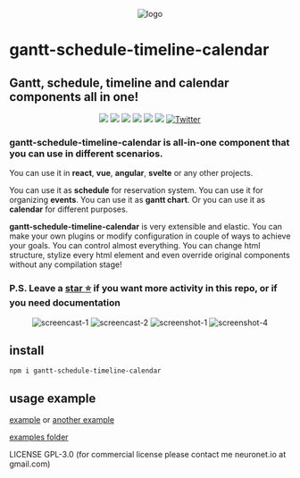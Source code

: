 <p align="center">
<img src="https://neuronet.io/screenshots/logo.png" alt="logo">
</p>

# gantt-schedule-timeline-calendar

## Gantt, schedule, timeline and calendar components all in one!

<div style="display:block;text-align:center">
<img src="https://api.codacy.com/project/badge/Grade/732e0ef156344594b48584af97ba1e4a">
<img src="https://snyk.io/test/github/neuronetio/gantt-schedule-timeline-calendar/badge.svg">
<img src="https://img.badgesize.io/neuronetio/gantt-schedule-timeline-calendar/master/dist/index.umd.js.png?compression=gzip&label=gzipped">
<img src="https://img.shields.io/npm/dm/gantt-schedule-timeline-calendar.svg">
<img src="https://img.shields.io/npm/l/gantt-schedule-timeline-calendar.svg">
<img src="https://badge.fury.io/js/gantt-schedule-timeline-calendar.svg">
<a href="https://twitter.com/intent/tweet?text=Wow:&url=https%3A%2F%2Fgithub.com%2Fneuronetio%2Fgantt-schedule-timeline-calendar"><img alt="Twitter" src="https://img.shields.io/twitter/url/https/github.com/neuronetio/gantt-schedule-timeline-calendar?style=social"></a>
</div>

### gantt-schedule-timeline-calendar is all-in-one component that you can use in different scenarios.

You can use it in **react**, **vue**, **angular**, **svelte** or any other projects.

You can use it as **schedule** for reservation system. You can use it for organizing **events**. You can use it as **gantt chart**. Or you can use it as **calendar** for different purposes.

**gantt-schedule-timeline-calendar** is very extensible and elastic. You can make your own plugins or modify configuration in couple of ways to achieve your goals.
You can control almost everything. You can change html structure, stylize every html element and even override original components without any compilation stage!

### P.S. Leave a [star :star:](https://github.com/neuronetio/gantt-schedule-timeline-calendar) if you want more activity in this repo, or if you need documentation

<div style="text-align: center">
<img src="https://neuronet.io/screenshots/scheduler.gif" alt="screencast-1">
<img src="https://neuronet.io/screenshots/gantt.gif" alt="screencast-2">
<img src="https://neuronet.io/screenshots/gstc-1.jpeg" alt="screenshot-1">
<img src="https://neuronet.io/screenshots/gstc-4.jpeg" alt="screenshot-4">
</div>

## install

`npm i gantt-schedule-timeline-calendar`

## usage example

[example](https://neuronet.io/gantt-schedule-timeline-calendar/scheduler.html) or [another example](https://neuronet.io/gantt-schedule-timeline-calendar/main.html)

[examples folder](https://github.com/neuronetio/gantt-schedule-timeline-calendar/tree/master/dist/examples)

LICENSE GPL-3.0 (for commercial license please contact me neuronet.io at gmail.com)

